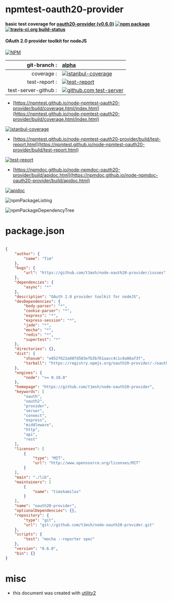 # npmtest-oauth20-provider

#### basic test coverage for  [oauth20-provider (v0.6.0)](https://github.com/t1msh/node-oauth20-provider)  [![npm package](https://img.shields.io/npm/v/npmtest-oauth20-provider.svg?style=flat-square)](https://www.npmjs.org/package/npmtest-oauth20-provider) [![travis-ci.org build-status](https://api.travis-ci.org/npmtest/node-npmtest-oauth20-provider.svg)](https://travis-ci.org/npmtest/node-npmtest-oauth20-provider)

#### OAuth 2.0 provider toolkit for nodeJS

[![NPM](https://nodei.co/npm/oauth20-provider.png?downloads=true&downloadRank=true&stars=true)](https://www.npmjs.com/package/oauth20-provider)

| git-branch : | [alpha](https://github.com/npmtest/node-npmtest-oauth20-provider/tree/alpha)|
|--:|:--|
| coverage : | [![istanbul-coverage](https://npmtest.github.io/node-npmtest-oauth20-provider/build/coverage.badge.svg)](https://npmtest.github.io/node-npmtest-oauth20-provider/build/coverage.html/index.html)|
| test-report : | [![test-report](https://npmtest.github.io/node-npmtest-oauth20-provider/build/test-report.badge.svg)](https://npmtest.github.io/node-npmtest-oauth20-provider/build/test-report.html)|
| test-server-github : | [![github.com test-server](https://npmtest.github.io/node-npmtest-oauth20-provider/GitHub-Mark-32px.png)](https://npmtest.github.io/node-npmtest-oauth20-provider/build/app/index.html) | | build-artifacts : | [![build-artifacts](https://npmtest.github.io/node-npmtest-oauth20-provider/glyphicons_144_folder_open.png)](https://github.com/npmtest/node-npmtest-oauth20-provider/tree/gh-pages/build)|

- [https://npmtest.github.io/node-npmtest-oauth20-provider/build/coverage.html/index.html](https://npmtest.github.io/node-npmtest-oauth20-provider/build/coverage.html/index.html)

[![istanbul-coverage](https://npmtest.github.io/node-npmtest-oauth20-provider/build/screenCapture.buildCi.browser.%252Ftmp%252Fbuild%252Fcoverage.lib.html.png)](https://npmtest.github.io/node-npmtest-oauth20-provider/build/coverage.html/index.html)

- [https://npmtest.github.io/node-npmtest-oauth20-provider/build/test-report.html](https://npmtest.github.io/node-npmtest-oauth20-provider/build/test-report.html)

[![test-report](https://npmtest.github.io/node-npmtest-oauth20-provider/build/screenCapture.buildCi.browser.%252Ftmp%252Fbuild%252Ftest-report.html.png)](https://npmtest.github.io/node-npmtest-oauth20-provider/build/test-report.html)

- [https://npmdoc.github.io/node-npmdoc-oauth20-provider/build/apidoc.html](https://npmdoc.github.io/node-npmdoc-oauth20-provider/build/apidoc.html)

[![apidoc](https://npmdoc.github.io/node-npmdoc-oauth20-provider/build/screenCapture.buildCi.browser.%252Ftmp%252Fbuild%252Fapidoc.html.png)](https://npmdoc.github.io/node-npmdoc-oauth20-provider/build/apidoc.html)

![npmPackageListing](https://npmtest.github.io/node-npmtest-oauth20-provider/build/screenCapture.npmPackageListing.svg)

![npmPackageDependencyTree](https://npmtest.github.io/node-npmtest-oauth20-provider/build/screenCapture.npmPackageDependencyTree.svg)



# package.json

```json

{
    "author": {
        "name": "Tim"
    },
    "bugs": {
        "url": "https://github.com/t1msh/node-oauth20-provider/issues"
    },
    "dependencies": {
        "async": "*"
    },
    "description": "OAuth 2.0 provider toolkit for nodeJS",
    "devDependencies": {
        "body-parser": "*",
        "cookie-parser": "*",
        "express": "*",
        "express-session": "*",
        "jade": "*",
        "mocha": "*",
        "redis": "*",
        "supertest": "*"
    },
    "directories": {},
    "dist": {
        "shasum": "e052f622a08fd503efb3b761aacc4c1c8a86af3f",
        "tarball": "https://registry.npmjs.org/oauth20-provider/-/oauth20-provider-0.6.0.tgz"
    },
    "engines": {
        "node": ">= 0.10.0"
    },
    "homepage": "https://github.com/t1msh/node-oauth20-provider",
    "keywords": [
        "oauth",
        "oauth2",
        "provider",
        "server",
        "connect",
        "express",
        "middleware",
        "http",
        "api",
        "rest"
    ],
    "licenses": [
        {
            "type": "MIT",
            "url": "http://www.opensource.org/licenses/MIT"
        }
    ],
    "main": "./lib",
    "maintainers": [
        {
            "name": "timshamilov"
        }
    ],
    "name": "oauth20-provider",
    "optionalDependencies": {},
    "repository": {
        "type": "git",
        "url": "git://github.com/t1msh/node-oauth20-provider.git"
    },
    "scripts": {
        "test": "mocha --reporter spec"
    },
    "version": "0.6.0",
    "bin": {}
}
```



# misc
- this document was created with [utility2](https://github.com/kaizhu256/node-utility2)
